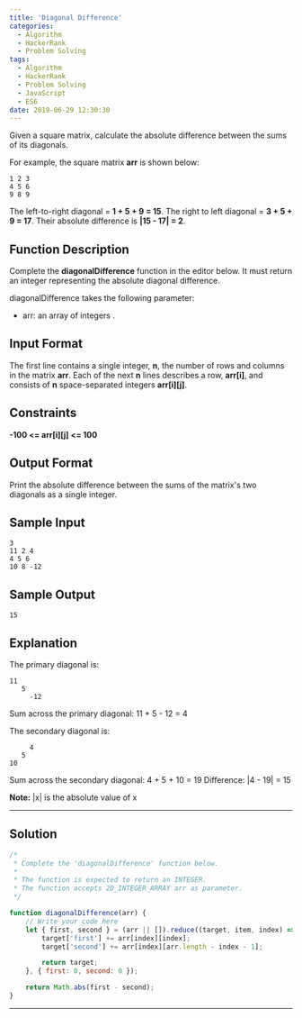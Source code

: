 ```yaml
---
title: 'Diagonal Difference'
categories:
  - Algorithm
  - HackerRank
  - Problem Solving
tags:
  - Algorithm
  - HackerRank
  - Problem Solving
  - JavaScript
  - ES6
date: 2019-06-29 12:30:30
---
```


Given a square matrix, calculate the absolute difference between the sums of its diagonals.

For example, the square matrix **arr** is shown below:

<!-- more -->

```
1 2 3
4 5 6
9 8 9 
```

The left-to-right diagonal = **1 + 5 + 9 = 15**. The right to left diagonal = **3 + 5 + 9 = 17**. Their absolute difference is **|15 - 17| = 2**.

## Function Description
            
Complete the **diagonalDifference** function in the editor below. It must return an integer representing the absolute diagonal difference.

diagonalDifference takes the following parameter:

- arr: an array of integers .

## Input Format
   
The first line contains a single integer, **n**, the number of rows and columns in the matrix **arr**. 
Each of the next **n** lines describes a row, **arr[i]**, and consists of **n** space-separated integers **arr[i][j]**.

## Constraints 

**-100 <= arr[i][j] <= 100**

## Output Format
   
Print the absolute difference between the sums of the matrix's two diagonals as a single integer.

## Sample Input

```
3
11 2 4
4 5 6
10 8 -12
```

## Sample Output

```
15
```

## Explanation

The primary diagonal is:

```
11
   5
     -12
```

Sum across the primary diagonal: 11 + 5 - 12 = 4

The secondary diagonal is:

```
     4
   5
10
```

Sum across the secondary diagonal: 4 + 5 + 10 = 19 
Difference: |4 - 19| = 15

**Note:** |x| is the absolute value of x

---

## Solution

```javascript
/*
 * Complete the 'diagonalDifference' function below.
 *
 * The function is expected to return an INTEGER.
 * The function accepts 2D_INTEGER_ARRAY arr as parameter.
 */

function diagonalDifference(arr) {
    // Write your code here
    let { first, second } = (arr || []).reduce((target, item, index) => {
        target['first'] += arr[index][index];
        target['second'] += arr[index][arr.length - index - 1];

        return target;
    }, { first: 0, second: 0 });

    return Math.abs(first - second);
}
```

---
